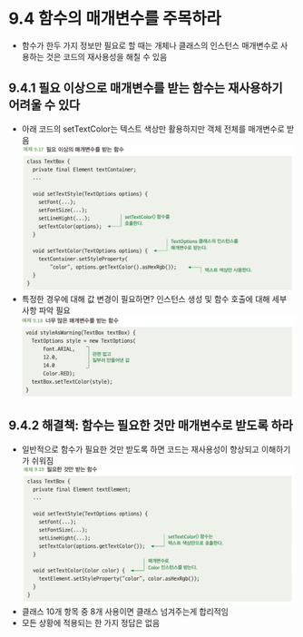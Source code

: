 # 9.4 함수의 매개변수를 주목하라
- 함수가 한두 가지 정보만 필요로 할 때는 개체나 클래스의 인스턴스 매개변수로 사용하는 것은 코드의 재사용성을 해칠 수 있음

## 9.4.1 필요 이상으로 매개변수를 받는 함수는 재사용하기 어려울 수 있다
- 아래 코드의 setTextColor는 텍스트 색상만 활용하지만 객체 전체를 매개변수로 받음\
![img_6.png](img_6.png)
- 특정한 경우에 대해 값 변경이 필요하면? 인스턴스 생성 및 함수 호출에 대해 세부 사항 파악 필요\
![img_7.png](img_7.png)

## 9.4.2 해결책: 함수는 필요한 것만 매개변수로 받도록 하라
- 일반적으로 함수가 필요한 것만 받도록 하면 코드는 재사용성이 향상되고 이해하기가 쉬워짐\
![img_8.png](img_8.png)
- 클래스 10개 항목 중 8개 사용이면 클래스 넘겨주는게 합리적임
- 모든 상황에 적용되는 한 가지 정답은 없음